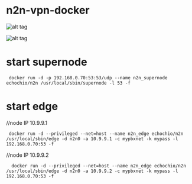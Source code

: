 # n2n-vpn-docker

![alt tag](https://camo.githubusercontent.com/f35cee935830315c180ec86e8b0e551fbde2434b/68747470733a2f2f7765622e617263686976652e6f72672f7765622f3230313130393234303833303435696d5f2f687474703a2f2f7777772e6e746f702e6f72672f77702d636f6e74656e742f75706c6f6164732f323031312f30382f6e326e5f6e6574776f726b2e706e67)

![alt tag](https://camo.githubusercontent.com/e349c419b59d29e2d196ea3317f73582232cc65f/68747470733a2f2f7765622e617263686976652e6f72672f7765622f3230313130393234303833303435696d5f2f687474703a2f2f7777772e6e746f702e6f72672f77702d636f6e74656e742f75706c6f6164732f323031312f30382f6e326e5f636f6d2e706e67)

# start supernode

     docker run -d -p 192.168.0.70:53:53/udp --name n2n_supernode echochio/n2n /usr/local/sbin/supernode -l 53 -f

# start edge

//node IP 10.9.9.1

     docker run -d --privileged --net=host --name n2n_edge echochio/n2n /usr/local/sbin/edge -d n2n0 -a 10.9.9.1 -c mypbxnet -k mypass -l 192.168.0.70:53 -f
    
//node IP 10.9.9.2

      docker run -d --privileged --net=host --name n2n_edge echochio/n2n /usr/local/sbin/edge -d n2n0 -a 10.9.9.2 -c mypbxnet -k mypass -l 192.168.0.70:53 -f
